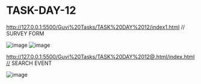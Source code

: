 # TASK-DAY-12

http://127.0.0.1:5500/Guvi%20Tasks/TASK%20DAY%2012/index1.html // SURVEY FORM

![image](https://github.com/sowbi30/TASK-DAY-12/assets/123854536/10484d04-4144-4c00-9a94-05e990128670)
![image](https://github.com/sowbi30/TASK-DAY-12/assets/123854536/c85e673e-7422-4f27-9494-7bd3fb346360)



http://127.0.0.1:5500/Guvi%20Tasks/TASK%20DAY%2012@.html/index.html// SEARCH EVENT

![image](https://github.com/sowbi30/TASK-DAY-12/assets/123854536/6d55af57-4d37-44fe-b3fd-3bec7ba3b8ad)



